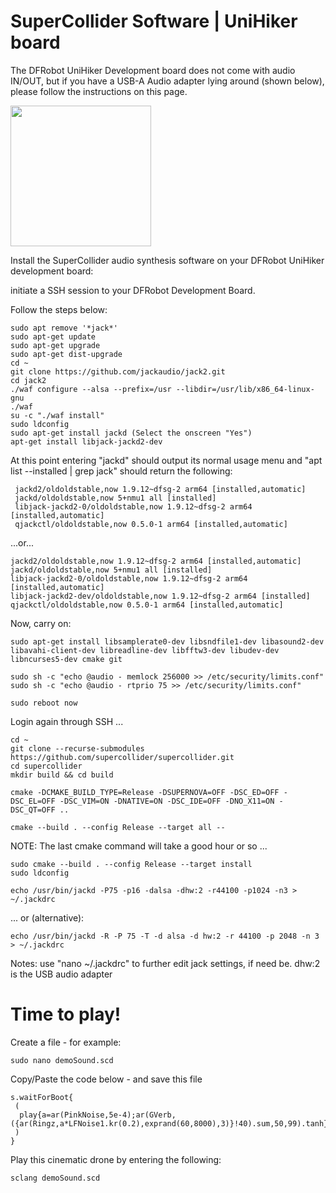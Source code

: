 # SuperCollider Software | UniHiker board
The DFRobot UniHiker Development board does not come with audio IN/OUT, but if you have a USB-A Audio adapter lying around (shown below), please follow the instructions on this page.

<img src="https://github.com/ErikOostveen/SuperColliderOnUniHiker/assets/40121318/bf1fda80-4886-407f-ab96-9014c3f05585" width="225" />


Install the SuperCollider audio synthesis software on your DFRobot UniHiker development board:

initiate a SSH session to your DFRobot Development Board.

Follow the steps below:
```
sudo apt remove '*jack*'
sudo apt-get update
sudo apt-get upgrade
sudo apt-get dist-upgrade
cd ~ 
git clone https://github.com/jackaudio/jack2.git 
cd jack2 
./waf configure --alsa --prefix=/usr --libdir=/usr/lib/x86_64-linux-gnu 
./waf 
su -c "./waf install" 
sudo ldconfig 
sudo apt-get install jackd (Select the onscreen "Yes")
apt-get install libjack-jackd2-dev 
```

At this point entering "jackd" should output its normal usage menu and "apt list --installed | grep jack" should return the following:

```
 jackd2/oldoldstable,now 1.9.12~dfsg-2 arm64 [installed,automatic]
 jackd/oldoldstable,now 5+nmu1 all [installed]
 libjack-jackd2-0/oldoldstable,now 1.9.12~dfsg-2 arm64 [installed,automatic]
 qjackctl/oldoldstable,now 0.5.0-1 arm64 [installed,automatic]
```

 ...or...

```
jackd2/oldoldstable,now 1.9.12~dfsg-2 arm64 [installed,automatic]
jackd/oldoldstable,now 5+nmu1 all [installed]
libjack-jackd2-0/oldoldstable,now 1.9.12~dfsg-2 arm64 [installed,automatic]
libjack-jackd2-dev/oldoldstable,now 1.9.12~dfsg-2 arm64 [installed]
qjackctl/oldoldstable,now 0.5.0-1 arm64 [installed,automatic]
```

Now, carry on:

```
sudo apt-get install libsamplerate0-dev libsndfile1-dev libasound2-dev libavahi-client-dev libreadline-dev libfftw3-dev libudev-dev libncurses5-dev cmake git

sudo sh -c "echo @audio - memlock 256000 >> /etc/security/limits.conf"
sudo sh -c "echo @audio - rtprio 75 >> /etc/security/limits.conf"

sudo reboot now
```

Login again through SSH  ...

```
cd ~ 
git clone --recurse-submodules https://github.com/supercollider/supercollider.git
cd supercollider
mkdir build && cd build

cmake -DCMAKE_BUILD_TYPE=Release -DSUPERNOVA=OFF -DSC_ED=OFF -DSC_EL=OFF -DSC_VIM=ON -DNATIVE=ON -DSC_IDE=OFF -DNO_X11=ON -DSC_QT=OFF ..

cmake --build . --config Release --target all --  
```

NOTE: The last cmake command will take a good hour or so ...

```
sudo cmake --build . --config Release --target install
sudo ldconfig

echo /usr/bin/jackd -P75 -p16 -dalsa -dhw:2 -r44100 -p1024 -n3 > ~/.jackdrc
```
... or (alternative):
```
echo /usr/bin/jackd -R -P 75 -T -d alsa -d hw:2 -r 44100 -p 2048 -n 3 > ~/.jackdrc
```
Notes: 
use "nano ~/.jackdrc" to further edit jack settings, if need be. dhw:2 is the USB audio adapter

# Time to play!

Create a file - for example:

```
sudo nano demoSound.scd
```

Copy/Paste the code below - and save this file

```
s.waitForBoot{
 (
  play{a=ar(PinkNoise,5e-4);ar(GVerb,({ar(Ringz,a*LFNoise1.kr(0.2),exprand(60,8000),3)}!40).sum,50,99).tanh}
 )
}
```

Play this cinematic drone by entering the following:

```
sclang demoSound.scd
```









